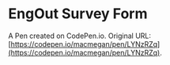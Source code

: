 # EngOut Survey Form

A Pen created on CodePen.io. Original URL: [https://codepen.io/macmegan/pen/LYNzRZq](https://codepen.io/macmegan/pen/LYNzRZq).


